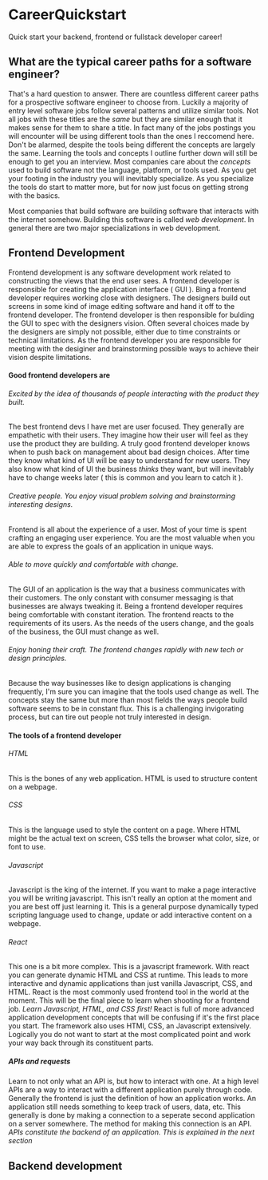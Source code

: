 # CareerQuickstart
Quick start your backend, frontend or fullstack developer career!


## What are the typical career paths for a software engineer?
That's a hard question to answer. There are countless different career paths for a prospective software engineer to choose from. Luckily a majority of entry level software jobs follow several patterns and utilize similar tools. Not all jobs with these titles are the *same* but they are similar enough that it makes sense for them to share a title. In fact many of the jobs postings you will encounter will be using different tools than the ones I reccomend here. Don't be alarmed, despite the tools being different the concepts are largely the same. Learning the tools and concepts I outline further down will still be enough to get you an interview. Most companies care about the *concepts* used to build software not the language, platform, or tools used. As you get your footing in the industry you will inevitably specialize. As you specialize the tools do start to matter more, but for now just focus on getting strong with the basics.  

Most companies that build software are building software that interacts with the internet somehow. Building this software is called *web development*. In general there are two major specializations in web development.

## Frontend Development
Frontend development is any software development work related to constructing the views that the end user sees. A frontend developer is responsible for creating the application interface ( GUI ). Bing a frontend developer requires working close with designers. The designers build out screens in some kind of image editing software and hand it off to the frontend developer. The frontend developer is then responsible for bulding the GUI to spec with the designers vision. Often several choices made by the designers are simply not possible, either due to time constraints or technical limitations. As the frontend developer you are responsible for meeting with the desiginer and brainstorming possible ways to achieve their vision despite limitations.

#### Good frontend developers are
###### Excited by the idea of thousands of people interacting with the product they built.
The best frontend devs I have met are user focused. They generally are empathetic with their users. They imagine how their user will feel as they use the product they are building. A truly good frontend developer knows when to push back on management about bad design choices. After time they know what kind of UI will be easy to understand for new users. They also know what kind of UI the business *thinks* they want, but will inevitably have to change weeks later ( this is common and you learn to catch it ).
###### Creative people. You enjoy visual problem solving and brainstorming interesting designs.
Frontend is all about the experience of a user. Most of your time is spent crafting an engaging user experience. You are the most valuable when you are able to express the goals of an application in unique ways.
###### Able to move quickly and comfortable with change.
The GUI of an application is the way that a business communicates with their customers. The only constant with consumer messaging is that businesses are always tweaking it. Being a frontend developer requires being comfortable with constant iteration. The frontend reacts to the requirements of its users. As the needs of the users change, and the goals of the business, the GUI must change as well.
###### Enjoy honing their craft. The frontend changes rapidly with new tech or design principles.
Because the way businesses like to design applications is changing frequently, I'm sure you can imagine that the tools used change as well. The concepts stay the same but more than most fields the ways people build software seems to be in constant flux. This is a challenging invigorating process, but can tire out people not truly interested in design.

#### The tools of a frontend developer

###### HTML
This is the bones of any web application. HTML is used to structure content on a webpage.
###### CSS
This is the language used to style the content on a page. Where HTML might be the actual text on screen, CSS tells the browser what color, size, or font to use.
###### Javascript
Javascript is the king of the internet. If you want to make a page interactive you will be writing javascript. This isn't really an option at the moment and you are best off just learning it. This is a general purpose dynamically typed scripting language used to change, update or add interactive content on a webpage.
###### React
This one is a bit more complex. This is a javascript framework. With react you can generate dynamic HTML and CSS at runtime. This leads to more interactive and dynamic applications than just vanilla Javascript, CSS, and HTML. React is the most commonly used frontend tool in the world at the moment. This will be the final piece to learn when shooting for a frontend job. *Learn Javascript, HTML, and CSS first!* React is full of more advanced application development concepts that will be confusing if it's the first place you start. The framework also uses HTMl, CSS, an Javascript extensively. Logically you do not want to start at the most complicated point and work your way back through its constituent parts.
##### APIs and requests
Learn to not only what an API is, but how to interact with one. At a high level APIs are a way to interact with a different application purely through code. Generally the frontend is just the definition of how an application works. An application still needs something to keep track of users, data, etc. This generally is done by making a connection to a seperate second application on a server somewhere. The method for making this connection is an API. *APIs constitute the backend of an application. This is explained in the next section*

## Backend development


